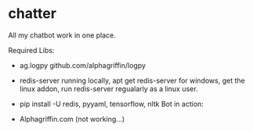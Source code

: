 # chatter
All my chatbot work in one place.

Required Libs:
  - ag.logpy github.com/alphagriffin/logpy
  - redis-server running locally, apt get redis-server
    for windows, get the linux addon, run redis-server regualarly as a linux user.

  - pip install -U redis, pyyaml, tensorflow, nltk
Bot in action:
 - Alphagriffin.com (not working...)
